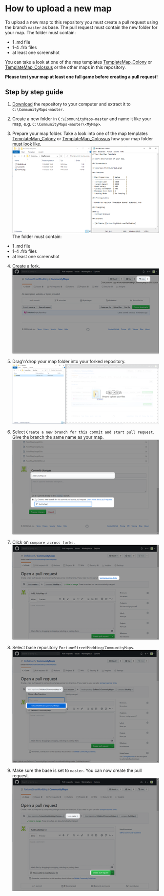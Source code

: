 # How to upload a new map

To upload a new map to this repository you must create a pull request using the branch `master` as base. The pull request must contain the new folder for your map. The folder must contain:
- 1 .md file
- 1-4 .frb files
- at least one screenshot

You can take a look at one of the map templates [TemplateMap_Colony](../../tree/master/TemplateMap_Colony) or [TemplateMap_Colossus](../../tree/master/TemplateMap_Colossus) or the other maps in this repository.

**Please test your map at least one full game before creating a pull request!**

## Step by step guide

1. [Download](../../archive/master.zip) the repository to your computer and extract it to `C:\CommunityMaps-master`.

2. Create a new folder in `C:\CommunityMaps-master` and name it like your map, e.g. `C:\CommunityMaps-master\<MyMap>`. 

3. Prepare your map folder. Take a look into one of the map templates [TemplateMap_Colony](../../tree/master/TemplateMap_Colony) or [TemplateMap_Colossus](../../tree/master/TemplateMap_Colossus) how your map folder must look like.
![01_MapTemplate](01_MapTemplate.png)
The folder must contain:
- 1 .md file
- 1-4 .frb files
- at least one screenshot

4. Create a fork.
![02_Fork](02_Fork.png)

5. Drag'n'drop your map folder into your forked repository.
![03_DragNDropFolder](03_DragNDropFolder.png)

6. Select `Create a new branch for this commit and start pull request`. Give the branch the same name as your map.
![04_NameBranchAndStartPullRequest](04_NameBranchAndStartPullRequest.png)

7. Click on `compare across forks`.
![05_CompareAcrossForks](05_CompareAcrossForks.png)

8. Select base repository `FortuneStreetModding/CommunityMaps`.
![06_SelectFortuneStreetCommunityMaps](06_SelectFortuneStreetCommunityMaps.png)

9. Make sure the base is set to `master`. You can now create the pull request.
![07_PullRequestReady](07_PullRequestReady.png)

